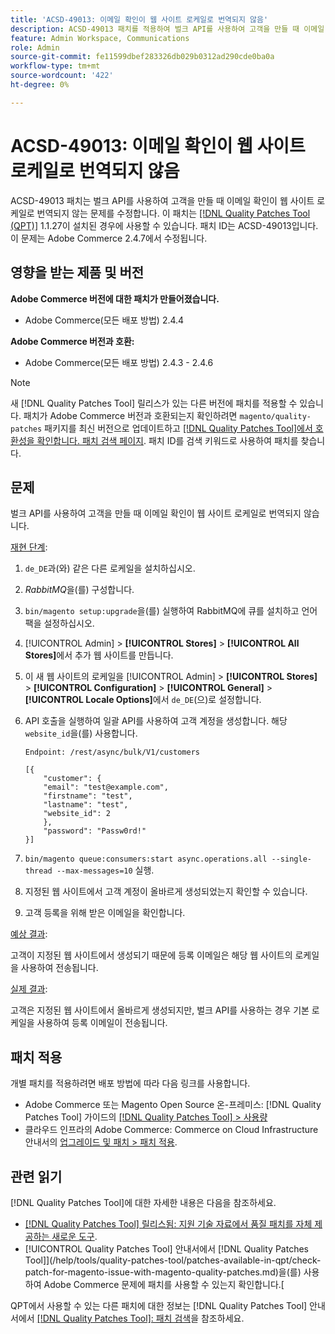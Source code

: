```yaml
---
title: 'ACSD-49013: 이메일 확인이 웹 사이트 로케일로 번역되지 않음'
description: ACSD-49013 패치를 적용하여 벌크 API를 사용하여 고객을 만들 때 이메일 확인이 웹 사이트 로케일로 번역되지 않는 Adobe Commerce 문제를 해결합니다.
feature: Admin Workspace, Communications
role: Admin
source-git-commit: fe11599dbef283326db029b0312ad290cde0ba0a
workflow-type: tm+mt
source-wordcount: '422'
ht-degree: 0%

---
```


# ACSD-49013: 이메일 확인이 웹 사이트 로케일로 번역되지 않음

ACSD-49013 패치는 벌크 API를 사용하여 고객을 만들 때 이메일 확인이 웹 사이트 로케일로 번역되지 않는 문제를 수정합니다. 이 패치는 [[!DNL Quality Patches Tool (QPT)]](https://experienceleague.adobe.com/en/docs/commerce-knowledge-base/kb/announcements/commerce-announcements/magento-quality-patches-released-new-tool-to-self-serve-quality-patches) 1.1.27이 설치된 경우에 사용할 수 있습니다. 패치 ID는 ACSD-49013입니다. 이 문제는 Adobe Commerce 2.4.7에서 수정됩니다.

## 영향을 받는 제품 및 버전

**Adobe Commerce 버전에 대한 패치가 만들어졌습니다.**

* Adobe Commerce(모든 배포 방법) 2.4.4

**Adobe Commerce 버전과 호환:**

* Adobe Commerce(모든 배포 방법) 2.4.3 - 2.4.6

>[!NOTE]
>
>새 [!DNL Quality Patches Tool] 릴리스가 있는 다른 버전에 패치를 적용할 수 있습니다. 패치가 Adobe Commerce 버전과 호환되는지 확인하려면 `magento/quality-patches` 패키지를 최신 버전으로 업데이트하고 [[!DNL Quality Patches Tool]에서 호환성을 확인합니다. 패치 검색 페이지](https://experienceleague.adobe.com/tools/commerce-quality-patches/index.html). 패치 ID를 검색 키워드로 사용하여 패치를 찾습니다.

## 문제

벌크 API를 사용하여 고객을 만들 때 이메일 확인이 웹 사이트 로케일로 번역되지 않습니다.

<u>재현 단계</u>:

1. `de_DE`과(와) 같은 다른 로케일을 설치하십시오.
1. *RabbitMQ*&#x200B;을(를) 구성합니다.
1. `bin/magento setup:upgrade`을(를) 실행하여 RabbitMQ에 큐를 설치하고 언어 팩을 설정하십시오.
1. [!UICONTROL Admin] > **[!UICONTROL Stores]** > **[!UICONTROL All Stores]**&#x200B;에서 추가 웹 사이트를 만듭니다.
1. 이 새 웹 사이트의 로케일을 [!UICONTROL Admin] > **[!UICONTROL Stores]** > **[!UICONTROL Configuration]** > **[!UICONTROL General]** > **[!UICONTROL Locale Options]**&#x200B;에서 `de_DE`(으)로 설정합니다.
1. API 호출을 실행하여 일괄 API를 사용하여 고객 계정을 생성합니다. 해당 `website_id`을(를) 사용합니다.

   `Endpoint: /rest/async/bulk/V1/customers`

   ```
   [{
       "customer": {
       "email": "test@example.com",
       "firstname": "test",
       "lastname": "test",
       "website_id": 2
       },
       "password": "Passw0rd!"
   }]
   ```

1. `bin/magento queue:consumers:start async.operations.all --single-thread --max-messages=10` 실행.
1. 지정된 웹 사이트에서 고객 계정이 올바르게 생성되었는지 확인할 수 있습니다.
1. 고객 등록을 위해 받은 이메일을 확인합니다.

<u>예상 결과</u>:

고객이 지정된 웹 사이트에서 생성되기 때문에 등록 이메일은 해당 웹 사이트의 로케일을 사용하여 전송됩니다.

<u>실제 결과</u>:

고객은 지정된 웹 사이트에서 올바르게 생성되지만, 벌크 API를 사용하는 경우 기본 로케일을 사용하여 등록 이메일이 전송됩니다.

## 패치 적용

개별 패치를 적용하려면 배포 방법에 따라 다음 링크를 사용합니다.

* Adobe Commerce 또는 Magento Open Source 온-프레미스: [!DNL Quality Patches Tool] 가이드의 [[!DNL Quality Patches Tool] > 사용량](/help/tools/quality-patches-tool/usage.md)
* 클라우드 인프라의 Adobe Commerce: Commerce on Cloud Infrastructure 안내서의 [업그레이드 및 패치 > 패치 적용](https://experienceleague.adobe.com/docs/commerce-cloud-service/user-guide/develop/upgrade/apply-patches.html).

## 관련 읽기

[!DNL Quality Patches Tool]에 대한 자세한 내용은 다음을 참조하세요.

* [[!DNL Quality Patches Tool] 릴리스됨: 지원 기술 자료에서 품질 패치를 자체 제공하는 새로운 도구](https://experienceleague.adobe.com/en/docs/commerce-knowledge-base/kb/announcements/commerce-announcements/magento-quality-patches-released-new-tool-to-self-serve-quality-patches).
* [!UICONTROL Quality Patches Tool] 안내서에서  [!DNL Quality Patches Tool]](/help/tools/quality-patches-tool/patches-available-in-qpt/check-patch-for-magento-issue-with-magento-quality-patches.md)을(를) 사용하여 Adobe Commerce 문제에 패치를 사용할 수 있는지 확인합니다.[


QPT에서 사용할 수 있는 다른 패치에 대한 정보는 [!DNL Quality Patches Tool] 안내서에서 [[!DNL Quality Patches Tool]: 패치 검색](https://experienceleague.adobe.com/tools/commerce-quality-patches/index.html)을 참조하세요.
